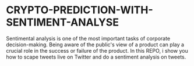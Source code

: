 # CRYPTO-PREDICTION-WITH-SENTIMENT-ANALYSE

Sentimental analysis is one of the most important tasks of corporate decision-making. Being aware of the public's view of a product can play a crucial role in the success or failure of the product. In this REPO, i show you how to scape tweets live on Twitter and do a sentiment analysis on tweets.
